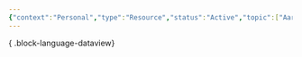 ```yaml
---
{"context":"Personal","type":"Resource","status":"Active","topic":["Aaron"],"dateCreated":"2024-02-15","cssclasses":null,"dg-publish":true,"permalink":"/bookmarks/","dgPassFrontmatter":true}
---
```


<style>ul, ul li { list-style-type: none; padding-left: 0; margin-left: 0;}</style>


{ .block-language-dataview}
